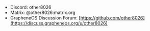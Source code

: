 - Discord: other8026
- Matrix: @other8026:matrix.org
- GrapheneOS Discussion Forum: [https://github.com/other8026](https://discuss.grapheneos.org/u/other8026)
